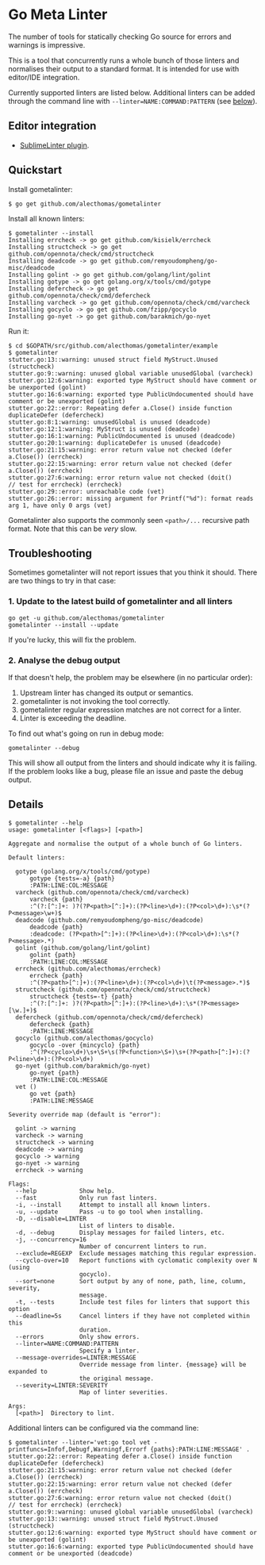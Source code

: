 # Go Meta Linter

The number of tools for statically checking Go source for errors and warnings
is impressive.

This is a tool that concurrently runs a whole bunch of those linters and
normalises their output to a standard format. It is intended for use with
editor/IDE integration.

Currently supported linters are listed below. Additional linters can be added through the
command line with `--linter=NAME:COMMAND:PATTERN` (see [below](#details)).

## Editor integration

- [SublimeLinter plugin](https://github.com/alecthomas/SublimeLinter-contrib-gometalinter).

## Quickstart

Install gometalinter:

```
$ go get github.com/alecthomas/gometalinter
```

Install all known linters:

```
$ gometalinter --install
Installing errcheck -> go get github.com/kisielk/errcheck
Installing structcheck -> go get github.com/opennota/check/cmd/structcheck
Installing deadcode -> go get github.com/remyoudompheng/go-misc/deadcode
Installing golint -> go get github.com/golang/lint/golint
Installing gotype -> go get golang.org/x/tools/cmd/gotype
Installing defercheck -> go get github.com/opennota/check/cmd/defercheck
Installing varcheck -> go get github.com/opennota/check/cmd/varcheck
Installing gocyclo -> go get github.com/fzipp/gocyclo
Installing go-nyet -> go get github.com/barakmich/go-nyet
```

Run it:

```
$ cd $GOPATH/src/github.com/alecthomas/gometalinter/example
$ gometalinter
stutter.go:13::warning: unused struct field MyStruct.Unused (structcheck)
stutter.go:9::warning: unused global variable unusedGlobal (varcheck)
stutter.go:12:6:warning: exported type MyStruct should have comment or be unexported (golint)
stutter.go:16:6:warning: exported type PublicUndocumented should have comment or be unexported (golint)
stutter.go:22::error: Repeating defer a.Close() inside function duplicateDefer (defercheck)
stutter.go:8:1:warning: unusedGlobal is unused (deadcode)
stutter.go:12:1:warning: MyStruct is unused (deadcode)
stutter.go:16:1:warning: PublicUndocumented is unused (deadcode)
stutter.go:20:1:warning: duplicateDefer is unused (deadcode)
stutter.go:21:15:warning: error return value not checked (defer a.Close()) (errcheck)
stutter.go:22:15:warning: error return value not checked (defer a.Close()) (errcheck)
stutter.go:27:6:warning: error return value not checked (doit()           // test for errcheck) (errcheck)
stutter.go:29::error: unreachable code (vet)
stutter.go:26::error: missing argument for Printf("%d"): format reads arg 1, have only 0 args (vet)
```


Gometalinter also supports the commonly seen `<path>/...` recursive path
format. Note that this can be *very* slow.

## Troubleshooting

Sometimes gometalinter will not report issues that you think it should. There
are two things to try in that case:

### 1. Update to the latest build of gometalinter and all linters

    go get -u github.com/alecthomas/gometalinter
    gometalinter --install --update

If you're lucky, this will fix the problem.

### 2. Analyse the debug output

If that doesn't help, the problem may be elsewhere (in no particular order):

1. Upstream linter has changed its output or semantics.
2. gometalinter is not invoking the tool correctly.
3. gometalinter regular expression matches are not correct for a linter.
4. Linter is exceeding the deadline.

To find out what's going on run in debug mode:

    gometalinter --debug

This will show all output from the linters and should indicate why it is
failing. If the problem looks like a bug, please file an issue and paste the
debug output.

## Details

```
$ gometalinter --help
usage: gometalinter [<flags>] [<path>]

Aggregate and normalise the output of a whole bunch of Go linters.

Default linters:

  gotype (golang.org/x/tools/cmd/gotype)
      gotype {tests=-a} {path}
      :PATH:LINE:COL:MESSAGE
  varcheck (github.com/opennota/check/cmd/varcheck)
      varcheck {path}
      :^(?:[^:]+: )?(?P<path>[^:]+):(?P<line>\d+):(?P<col>\d+):\s*(?P<message>\w+)$
  deadcode (github.com/remyoudompheng/go-misc/deadcode)
      deadcode {path}
      :deadcode: (?P<path>[^:]+):(?P<line>\d+):(?P<col>\d+):\s*(?P<message>.*)
  golint (github.com/golang/lint/golint)
      golint {path}
      :PATH:LINE:COL:MESSAGE
  errcheck (github.com/alecthomas/errcheck)
      errcheck {path}
      :^(?P<path>[^:]+):(?P<line>\d+):(?P<col>\d+)\t(?P<message>.*)$
  structcheck (github.com/opennota/check/cmd/structcheck)
      structcheck {tests=-t} {path}
      :^(?:[^:]+: )?(?P<path>[^:]+):(?P<line>\d+):\s*(?P<message>[\w.]+)$
  defercheck (github.com/opennota/check/cmd/defercheck)
      defercheck {path}
      :PATH:LINE:MESSAGE
  gocyclo (github.com/alecthomas/gocyclo)
      gocyclo -over {mincyclo} {path}
      :^(?P<cyclo>\d+)\s+\S+\s(?P<function>\S+)\s+(?P<path>[^:]+):(?P<line>\d+):(?P<col>\d+)
  go-nyet (github.com/barakmich/go-nyet)
      go-nyet {path}
      :PATH:LINE:COL:MESSAGE
  vet ()
      go vet {path}
      :PATH:LINE:MESSAGE

Severity override map (default is "error"):

  golint -> warning
  varcheck -> warning
  structcheck -> warning
  deadcode -> warning
  gocyclo -> warning
  go-nyet -> warning
  errcheck -> warning

Flags:
  --help            Show help.
  --fast            Only run fast linters.
  -i, --install     Attempt to install all known linters.
  -u, --update      Pass -u to go tool when installing.
  -D, --disable=LINTER
                    List of linters to disable.
  -d, --debug       Display messages for failed linters, etc.
  -j, --concurrency=16
                    Number of concurrent linters to run.
  --exclude=REGEXP  Exclude messages matching this regular expression.
  --cyclo-over=10   Report functions with cyclomatic complexity over N (using
                    gocyclo).
  --sort=none       Sort output by any of none, path, line, column, severity,
                    message.
  -t, --tests       Include test files for linters that support this option
  --deadline=5s     Cancel linters if they have not completed within this
                    duration.
  --errors          Only show errors.
  --linter=NAME:COMMAND:PATTERN
                    Specify a linter.
  --message-overrides=LINTER:MESSAGE
                    Override message from linter. {message} will be expanded to
                    the original message.
  --severity=LINTER:SEVERITY
                    Map of linter severities.

Args:
  [<path>]  Directory to lint.
```

Additional linters can be configured via the command line:

```
$ gometalinter --linter='vet:go tool vet -printfuncs=Infof,Debugf,Warningf,Errorf {paths}:PATH:LINE:MESSAGE' .
stutter.go:22::error: Repeating defer a.Close() inside function duplicateDefer (defercheck)
stutter.go:21:15:warning: error return value not checked (defer a.Close()) (errcheck)
stutter.go:22:15:warning: error return value not checked (defer a.Close()) (errcheck)
stutter.go:27:6:warning: error return value not checked (doit()           // test for errcheck) (errcheck)
stutter.go:9::warning: unused global variable unusedGlobal (varcheck)
stutter.go:13::warning: unused struct field MyStruct.Unused (structcheck)
stutter.go:12:6:warning: exported type MyStruct should have comment or be unexported (golint)
stutter.go:16:6:warning: exported type PublicUndocumented should have comment or be unexported (deadcode)
```


